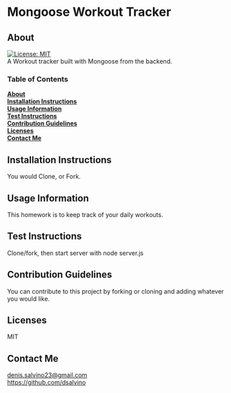  
# Mongoose Workout Tracker
## About
[![License: MIT](https://img.shields.io/badge/License-MIT-yellow.svg)](https://opensource.org/licenses/MIT)<br>
A Workout tracker built with Mongoose from the backend.


### Table of Contents
**[About](#about)**<br>
**[Installation Instructions](#installation-instructions)**<br>
**[Usage Information](#usage-information)**<br>
**[Test Instructions](#test-instructions)**<br>
**[Contribution Guidelines](#contribution-guidelines)**<br>
**[Licenses](#licenses)**<br>
**[Contact Me](#contact-me)**<br>

## Installation Instructions
You would Clone, or Fork.
## Usage Information
This homework is to keep track of your daily workouts.
## Test Instructions
Clone/fork, then start server with node server.js
## Contribution Guidelines
You can contribute to this project by forking or cloning and adding whatever you would like.
## Licenses
MIT
## Contact Me
denis.salvino23@gmail.com<br>
<https://github.com/dsalvino>